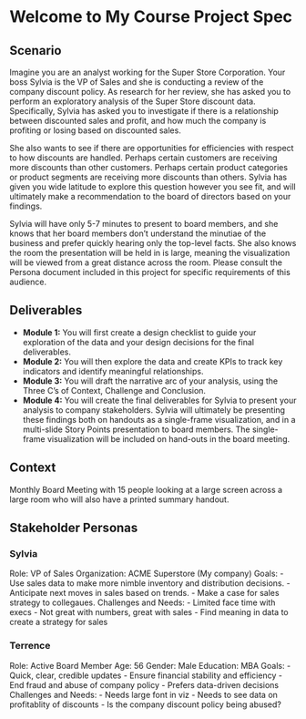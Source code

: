 # Welcome to My Course Project Spec

## Scenario

Imagine you are an analyst working for the Super Store Corporation. Your boss Sylvia is the VP of Sales and she is conducting a review of the company discount policy. As research for her review, she has asked you to perform an exploratory analysis of the Super Store discount data. Specifically, Sylvia has asked you to investigate if there is a relationship between discounted sales and profit, and how much the company is profiting or losing based on discounted sales. 

She also wants to see if there are opportunities for efficiencies with respect to how discounts are handled. Perhaps certain customers are receiving more discounts than other customers. Perhaps certain product categories or product segments are receiving more discounts than others. Sylvia has given you wide latitude to explore this question however you see fit, and will ultimately make a recommendation to the board of directors based on your findings. 

Sylvia will have only 5-7 minutes to present to board members, and she knows that her board members don’t understand the minutiae of the business and prefer quickly hearing only the top-level facts. She also knows the room the presentation will be held in is large, meaning the visualization will be viewed from a great distance across the room. Please consult the Persona document included in this project for specific requirements of this audience.

## Deliverables

- **Module 1:** You will first create a design checklist to guide your exploration of the data and your design decisions for the final deliverables. 
- **Module 2:** You will then explore the data and create KPIs to track key indicators and identify meaningful relationships. 
- **Module 3:** You will draft the narrative arc of your analysis, using the Three C’s of Context, Challenge and Conclusion. 
- **Module 4:** You will create the final deliverables for Sylvia to present your analysis to company stakeholders. Sylvia will ultimately be presenting these findings both on handouts as a single-frame visualization, and in a multi-slide Story Points presentation to board members. The single-frame visualization will be included on hand-outs in the board meeting.  

## Context

Monthly Board Meeting with 15 people looking at a large screen across a large room who will also have a printed summary handout.

## Stakeholder Personas

### Sylvia

Role: VP of Sales
Organization: ACME Superstore (My company)
Goals: 
    - Use sales data to make more nimble inventory and distribution decisions.
    - Anticipate next moves in sales based on trends.
    - Make a case for sales strategy to collegaues.
Challenges and Needs:
    - Limited face time with execs
    - Not great with numbers, great with sales
    - Find meaning in data to create a strategy for sales
    
### Terrence
Role: Active Board Member
Age: 56
Gender: Male
Education: MBA
Goals:
    - Quick, clear, credible updates
    - Ensure financial stability and efficiency
    - End fraud and abuse of company policy
    - Prefers data-driven decisions
Challenges and Needs:
    - Needs large font in viz
    - Needs to see data on profitablity of discounts
    - Is the company discount policy being abused?

